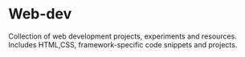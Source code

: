 # Web-dev
Collection of web development projects, experiments and resources. Includes HTML,CSS, framework-specific code snippets and projects.
